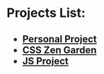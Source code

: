 <h1><strong>Projects List:</strong></h1>

<h2>
<ul>
  <li>
    <a href="personalProject.html">Personal Project</a>
  </li>
  <li>
     <a href="CSS Zen Garden.html">CSS Zen Garden</a>
  </li>
  <li> 
    <a href="tictactoe.html">JS Project</a>
  </li>
</ul>
</h2>
